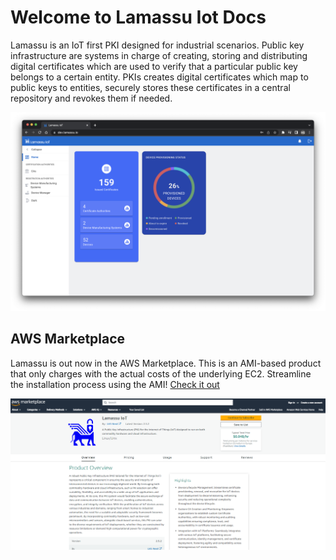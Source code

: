 # Welcome to Lamassu Iot Docs

Lamassu is an IoT first PKI designed for industrial scenarios. Public key
infrastructure are systems in charge of creating, storing and distributing
digital certificates which are used to verify that a particular public key
belongs to a certain entity. PKIs creates digital certificates which map to
public keys to entities, securely stores these certificates in a central
repository and revokes them if needed.

![Screenshot](img/lamassu-app-light.png#only-light)

## AWS Marketplace

Lamassu is out now in the AWS Marketplace. This is an AMI-based product that
only charges with the actual costs of the underlying EC2. Streamline the
installation process using the AMI!
[Check it out](https://aws.amazon.com/marketplace/pp/prodview-fyfailowg3ewc)

![Screenshot](img/aws-marketplace-lamassu.png)
